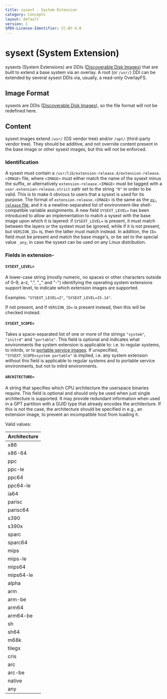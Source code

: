 ```yaml
---
title: sysext - System Extension
category: Concepts
layout: default
version: 1
SPDX-License-Identifier: CC-BY-4.0
---
```

# sysext (System Extension)
sysexts (System Extensions) are DDIs ([Discoverable Disk Images](../discoverable_disk_image)) that are
built to extend a base system via an overlay. A root (or `/usr/`) DDI can be extended by several sysext
DDIs via, usually, a read-only OverlayFS.

## Image Format
sysexts are DDIs ([Discoverable Disk Images](../discoverable_disk_image)), so the file format will not be
redefined here.

## Content
sysext images extend `/usr/` (OS vendor tree) and/or `/opt/` (third-party vendor tree). They should be
additive, and not override content present in the base image or other sysext images, but this will not be
enforced.

### Identification
A sysext must contain a `/usr/lib/extension-release.d/extension-release.<IMAGE>` file, where `<IMAGE>`
must either match the name of the sysext minus the suffix, or alternatively `extension-release.<IMAGE>`
must be tagged with a `user.extension-release.strict` xattr set to the string `"0"` in order to be valid.
This is to make it obvious to users that a sysext is used for its purpose.
The format of `extension-release.<IMAGE>` is the same as the
[`os-release` file](https://www.freedesktop.org/software/systemd/man/os-release.html), and it is a
newline-separated list of environment-like shell-compatible variable assignments. A new field
`SYSEXT_LEVEL=` has been introduced to allow an implementation to match a sysext with the base image upon
which it is layered: if `SYSEXT_LEVEL=` is present, it must match between the layers or the systext must
be ignored, while if it is not present, but `VERSION_ID=` is, then the latter must match instead.
In addition, the `ID=` field must be present and match the base image's, or be set to the special value
`_any`, in case the sysext can be used on any Linux distribution.

### Fields in extension-
#### `SYSEXT_LEVEL=`
A lower-case string (mostly numeric, no spaces or other characters outside of 0–9, a–z, ".", "_" and
"-") identifying the operating system extensions support level, to indicate which extension images are
supported.

Examples: `"SYSEXT_LEVEL=2"`, `"SYSEXT_LEVEL=15.14"`.

If not present, and if `VERSION_ID=` is present instead, then this will be checked instead.

#### `SYSEXT_SCOPE=`
Takes a space-separated list of one or more of the strings `"system"`, `"initrd"` and `"portable"`. This field
is optional and indicates what environments the system extension is applicable to: i.e. to regular systems,
to initrds, or to [portable service images](https://systemd.io/PORTABLE_SERVICES/). If unspecified,
`"SYSEXT_SCOPE=system portable"` is implied, i.e. any system extension without this field is applicable to
regular systems and to portable service environments, but not to initrd environments.

#### `ARCHITECTURE=`
A string that specifies which CPU architecture the userspace binaries require. This field is optional
and should only be used when just single architecture is supported. It may provide redundant
information when used in a GPT partition with a GUID type that already encodes the architecture. If this
is not the case, the architecture should be specified in e.g., an extension image, to prevent an
incompatible host from loading it.

Valid values:

|Architecture|
|------------|
|x86|
|x86-64|
|ppc|
|ppc-le|
|ppc64|
|ppc64-le|
|ia64|
|parisc|
|parisc64|
|s390|
|s390x|
|sparc|
|sparc64|
|mips|
|mips-le|
|mips64|
|mips64-le|
|alpha|
|arm|
|arm-be|
|arm64|
|arm64-be|
|sh|
|sh64|
|m68k|
|tilegx|
|cris|
|arc|
|arc-be|
|native|
|any|

